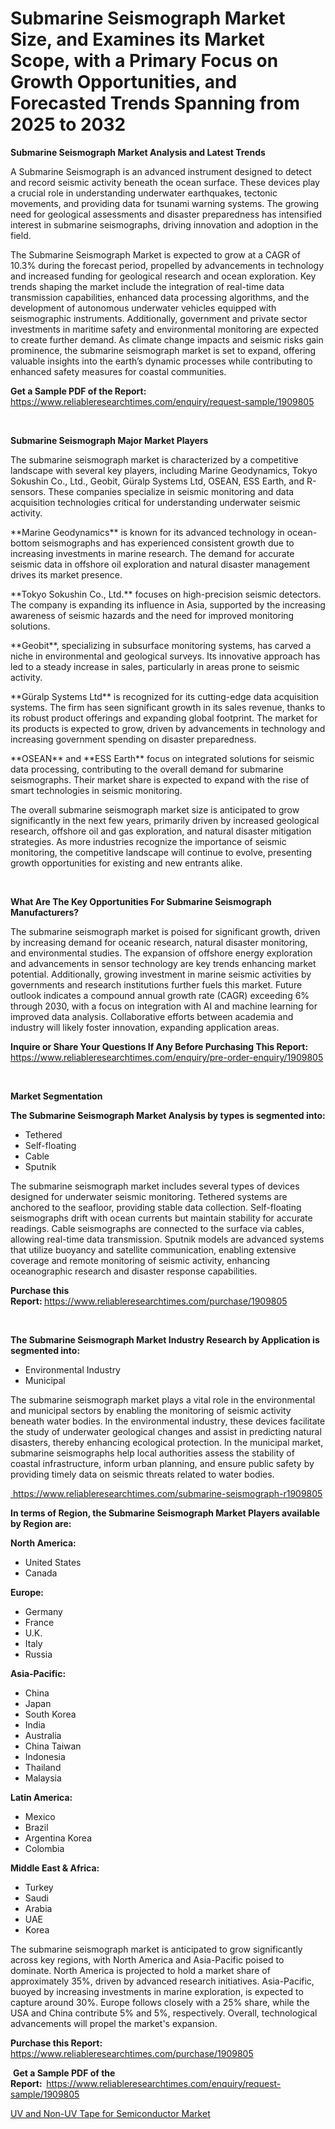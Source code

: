 <p><h1>Submarine Seismograph Market Size, and Examines its Market Scope, with a Primary Focus on Growth Opportunities, and Forecasted Trends Spanning from 2025 to 2032</h1></p><p><strong>Submarine Seismograph Market Analysis and Latest Trends</strong></p>
<p><p>A Submarine Seismograph is an advanced instrument designed to detect and record seismic activity beneath the ocean surface. These devices play a crucial role in understanding underwater earthquakes, tectonic movements, and providing data for tsunami warning systems. The growing need for geological assessments and disaster preparedness has intensified interest in submarine seismographs, driving innovation and adoption in the field.</p><p>The Submarine Seismograph Market is expected to grow at a CAGR of 10.3% during the forecast period, propelled by advancements in technology and increased funding for geological research and ocean exploration. Key trends shaping the market include the integration of real-time data transmission capabilities, enhanced data processing algorithms, and the development of autonomous underwater vehicles equipped with seismographic instruments. Additionally, government and private sector investments in maritime safety and environmental monitoring are expected to create further demand. As climate change impacts and seismic risks gain prominence, the submarine seismograph market is set to expand, offering valuable insights into the earth’s dynamic processes while contributing to enhanced safety measures for coastal communities.</p></p>
<p><strong>Get a Sample PDF of the Report:&nbsp;</strong> <a href="https://www.reliableresearchtimes.com/enquiry/request-sample/1909805?utm_campaign=2280&utm_medium=2&utm_source=Github&utm_content=ia&utm_term=01032025&utm_id=submarine-seismograph">https://www.reliableresearchtimes.com/enquiry/request-sample/1909805</a></p>
<p>&nbsp;</p>
<p><strong>Submarine Seismograph Major Market Players</strong></p>
<p><p>The submarine seismograph market is characterized by a competitive landscape with several key players, including Marine Geodynamics, Tokyo Sokushin Co., Ltd., Geobit, Güralp Systems Ltd, OSEAN, ESS Earth, and R-sensors. These companies specialize in seismic monitoring and data acquisition technologies critical for understanding underwater seismic activity.</p><p>**Marine Geodynamics** is known for its advanced technology in ocean-bottom seismographs and has experienced consistent growth due to increasing investments in marine research. The demand for accurate seismic data in offshore oil exploration and natural disaster management drives its market presence.</p><p>**Tokyo Sokushin Co., Ltd.** focuses on high-precision seismic detectors. The company is expanding its influence in Asia, supported by the increasing awareness of seismic hazards and the need for improved monitoring solutions.</p><p>**Geobit**, specializing in subsurface monitoring systems, has carved a niche in environmental and geological surveys. Its innovative approach has led to a steady increase in sales, particularly in areas prone to seismic activity.</p><p>**Güralp Systems Ltd** is recognized for its cutting-edge data acquisition systems. The firm has seen significant growth in its sales revenue, thanks to its robust product offerings and expanding global footprint. The market for its products is expected to grow, driven by advancements in technology and increasing government spending on disaster preparedness.</p><p>**OSEAN** and **ESS Earth** focus on integrated solutions for seismic data processing, contributing to the overall demand for submarine seismographs. Their market share is expected to expand with the rise of smart technologies in seismic monitoring.</p><p>The overall submarine seismograph market size is anticipated to grow significantly in the next few years, primarily driven by increased geological research, offshore oil and gas exploration, and natural disaster mitigation strategies. As more industries recognize the importance of seismic monitoring, the competitive landscape will continue to evolve, presenting growth opportunities for existing and new entrants alike.</p></p>
<p>&nbsp;</p>
<p><strong>What Are The Key Opportunities For Submarine Seismograph Manufacturers?</strong></p>
<p><p>The submarine seismograph market is poised for significant growth, driven by increasing demand for oceanic research, natural disaster monitoring, and environmental studies. The expansion of offshore energy exploration and advancements in sensor technology are key trends enhancing market potential. Additionally, growing investment in marine seismic activities by governments and research institutions further fuels this market. Future outlook indicates a compound annual growth rate (CAGR) exceeding 6% through 2030, with a focus on integration with AI and machine learning for improved data analysis. Collaborative efforts between academia and industry will likely foster innovation, expanding application areas.</p></p>
<p><strong>Inquire or Share Your Questions If Any Before Purchasing This Report:</strong> <a href="https://www.reliableresearchtimes.com/enquiry/pre-order-enquiry/1909805?utm_campaign=2280&utm_medium=2&utm_source=Github&utm_content=ia&utm_term=01032025&utm_id=submarine-seismograph">https://www.reliableresearchtimes.com/enquiry/pre-order-enquiry/1909805</a></p>
<p>&nbsp;</p>
<p><strong>Market Segmentation</strong></p>
<p><strong>The Submarine Seismograph Market Analysis by types is segmented into:</strong></p>
<p><ul><li>Tethered</li><li>Self-floating</li><li>Cable</li><li>Sputnik</li></ul></p>
<p><p>The submarine seismograph market includes several types of devices designed for underwater seismic monitoring. Tethered systems are anchored to the seafloor, providing stable data collection. Self-floating seismographs drift with ocean currents but maintain stability for accurate readings. Cable seismographs are connected to the surface via cables, allowing real-time data transmission. Sputnik models are advanced systems that utilize buoyancy and satellite communication, enabling extensive coverage and remote monitoring of seismic activity, enhancing oceanographic research and disaster response capabilities.</p></p>
<p><strong>Purchase this Report:&nbsp;</strong><a href="https://www.reliableresearchtimes.com/purchase/1909805?utm_campaign=2280&utm_medium=2&utm_source=Github&utm_content=ia&utm_term=01032025&utm_id=submarine-seismograph">https://www.reliableresearchtimes.com/purchase/1909805</a></p>
<p>&nbsp;</p>
<p><strong>The Submarine Seismograph Market Industry Research by Application is segmented into:</strong></p>
<p><ul><li>Environmental Industry</li><li>Municipal</li></ul></p>
<p><p>The submarine seismograph market plays a vital role in the environmental and municipal sectors by enabling the monitoring of seismic activity beneath water bodies. In the environmental industry, these devices facilitate the study of underwater geological changes and assist in predicting natural disasters, thereby enhancing ecological protection. In the municipal market, submarine seismographs help local authorities assess the stability of coastal infrastructure, inform urban planning, and ensure public safety by providing timely data on seismic threats related to water bodies.</p></p>
<p><a href="https://www.reliableresearchtimes.com/submarine-seismograph-r1909805?utm_campaign=2280&utm_medium=2&utm_source=Github&utm_content=ia&utm_term=01032025&utm_id=submarine-seismograph">&nbsp;https://www.reliableresearchtimes.com/submarine-seismograph-r1909805</a></p>
<p><strong>In terms of Region, the Submarine Seismograph Market Players available by Region are:</strong></p>
<p>
    <p> <strong> North America: </strong>
        <ul>
            <li>United States</li>
            <li>Canada</li>
        </ul>
        </p> 
    <p> <strong> Europe: </strong>
        <ul>
            <li>Germany</li>
            <li>France</li>
            <li>U.K.</li>
            <li>Italy</li>
            <li>Russia</li>
        </ul>
        </p> 
    <p> <strong> Asia-Pacific: </strong>
        <ul>
            <li>China</li>
            <li>Japan</li>
            <li>South Korea</li>
            <li>India</li>
            <li>Australia</li>
            <li>China Taiwan</li>
            <li>Indonesia</li>
            <li>Thailand</li>
            <li>Malaysia</li>
        </ul>
        </p> 
    <p> <strong> Latin America: </strong>
        <ul>
            <li>Mexico</li>
            <li>Brazil</li>
            <li>Argentina Korea</li>
            <li>Colombia</li>
        </ul>
        </p> 
    <p> <strong> Middle East & Africa: </strong>
        <ul>
            <li>Turkey</li>
            <li>Saudi</li>
            <li>Arabia</li>
            <li>UAE</li>
            <li>Korea</li>
        </ul>
    </p>
    </p>
<p><p>The submarine seismograph market is anticipated to grow significantly across key regions, with North America and Asia-Pacific poised to dominate. North America is projected to hold a market share of approximately 35%, driven by advanced research initiatives. Asia-Pacific, buoyed by increasing investments in marine exploration, is expected to capture around 30%. Europe follows closely with a 25% share, while the USA and China contribute 5% and 5%, respectively. Overall, technological advancements will propel the market's expansion.</p></p>
<p><strong>Purchase this Report: </strong><a href="https://www.reliableresearchtimes.com/purchase/1909805?utm_campaign=2280&utm_medium=2&utm_source=Github&utm_content=ia&utm_term=01032025&utm_id=submarine-seismograph">https://www.reliableresearchtimes.com/purchase/1909805</a></p>
<p>&nbsp;<strong>Get a Sample PDF of the Report:&nbsp;&nbsp;</strong><a href="https://www.reliableresearchtimes.com/enquiry/request-sample/1909805?utm_campaign=2280&utm_medium=2&utm_source=Github&utm_content=ia&utm_term=01032025&utm_id=submarine-seismograph">https://www.reliableresearchtimes.com/enquiry/request-sample/1909805</a></p>
<p><strong></strong></p>
<p><p><a href="https://github.com/NargisHussain75/Market-Research-Report-List-1/blob/main/uv-and-non-uv-tape-for-semiconductor-market.md?utm_campaign=2280&utm_medium=2&utm_source=Github&utm_content=ia&utm_term=01032025&utm_id=submarine-seismograph">UV and Non-UV Tape for Semiconductor Market</a></p></p>